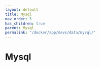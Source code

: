 ```yaml
---
layout: default
title: Mysql
nav_order: 5
has_children: true
parent: Mysql
permalink: "/docker/app/devs/data/mysql/"
---
```


# Mysql
